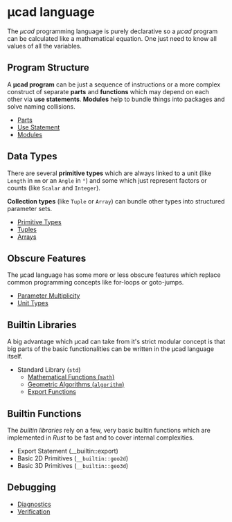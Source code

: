 # µcad language

The *µcad* programming language is purely declarative so a *µcad* program can
be calculated like a mathematical equation.
One just need to know all values of all the variables.

## Program Structure

A **µcad program** can be just a sequence of instructions or a more complex construct of
separate **parts** and **functions** which may depend on each other via **use statements**.
**Modules** help to bundle things into packages and solve naming collisions.

* [Parts](parts/README.md)
* [Use Statement](use_statement.md)
* [Modules](modules.md)

## Data Types

There are several **primitive types** which are always linked to a unit (like `Length` in `mm` or an `Angle` in `°`)
and some which just represent factors or counts (like `Scalar` and `Integer`).

**Collection types** (like `Tuple` or `Array`) can bundle other types into structured parameter sets.

* [Primitive Types](primitive_types.md)
* [Tuples](tuple.md)
* [Arrays](arrays.md)

## Obscure Features

The µcad language has some more or less obscure features which replace common
programming concepts like for-loops or goto-jumps.

* [Parameter Multiplicity](parameter_multiplicity.md)
* [Unit Types](unit_types.md)

## Builtin Libraries

A big advantage which µcad can take from it's strict modular concept is that
big parts of the basic functionalities can be written in the µcad language itself.

* Standard Library (`std`)
  * [Mathematical Functions (`math`)](std/math.md)
  * [Geometric Algorithms (`algorithm`)](std/algorithm/README.md)
  * [Export Functions](std/export.md)

## Builtin Functions

The *builtin libraries* rely on a few, very basic builtin functions which are
implemented in *Rust* to be fast and to cover internal complexities.

* Export Statement (__builtin::export)
* Basic 2D Primitives (`__builtin::geo2d`)
* Basic 3D Primitives (`__builtin::geo3d`)

## Debugging

* [Diagnostics](diag/README.md)
* [Verification](verify.md)
